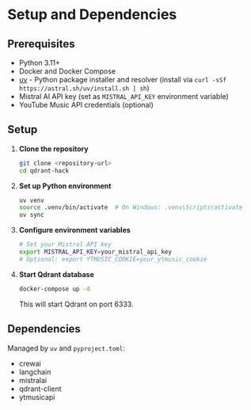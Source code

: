 # Setup and Dependencies

## Prerequisites

- Python 3.11+
- Docker and Docker Compose
- [uv](https://github.com/astral-sh/uv) - Python package installer and resolver (install via `curl -sSf https://astral.sh/uv/install.sh | sh`)
- Mistral AI API key (set as `MISTRAL_API_KEY` environment variable)
- YouTube Music API credentials (optional)

## Setup

1. **Clone the repository**
   ```bash
   git clone <repository-url>
   cd qdrant-hack
   ```

2. **Set up Python environment**
   ```bash
   uv venv
   source .venv/bin/activate  # On Windows: .venv\Scripts\activate
   uv sync
    ```

3. **Configure environment variables**
   ```bash
   # Set your Mistral API key
   export MISTRAL_API_KEY=your_mistral_api_key
   # Optional: export YTMUSIC_COOKIE=your_ytmusic_cookie
   

4. **Start Qdrant database**
   ```bash
   docker-compose up -d
   ```
   This will start Qdrant on port 6333.

## Dependencies

Managed by `uv` and `pyproject.toml`:
- crewai
- langchain
- mistralai
- qdrant-client
- ytmusicapi
